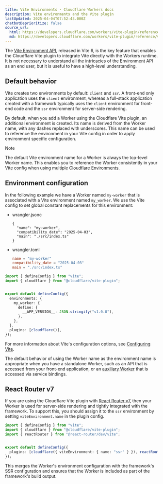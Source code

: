 ```yaml
---
title: Vite Environments · Cloudflare Workers docs
description: Vite environments and the Vite plugin
lastUpdated: 2025-04-04T07:52:43.000Z
chatbotDeprioritize: false
source_url:
  html: https://developers.cloudflare.com/workers/vite-plugin/reference/vite-environments/
  md: https://developers.cloudflare.com/workers/vite-plugin/reference/vite-environments/index.md
---
```


The [Vite Environment API](https://vite.dev/guide/api-environment), released in Vite 6, is the key feature that enables the Cloudflare Vite plugin to integrate Vite directly with the Workers runtime. It is not necessary to understand all the intricacies of the Environment API as an end user, but it is useful to have a high-level understanding.

## Default behavior

Vite creates two environments by default: `client` and `ssr`. A front-end only application uses the `client` environment, whereas a full-stack application created with a framework typically uses the `client` environment for front-end code and the `ssr` environment for server-side rendering.

By default, when you add a Worker using the Cloudflare Vite plugin, an additional environment is created. Its name is derived from the Worker name, with any dashes replaced with underscores. This name can be used to reference the environment in your Vite config in order to apply environment specific configuration.

Note

The default Vite environment name for a Worker is always the top-level Worker name. This enables you to reference the Worker consistently in your Vite config when using multiple [Cloudflare Environments](https://developers.cloudflare.com/workers/vite-plugin/reference/cloudflare-environments/).

## Environment configuration

In the following example we have a Worker named `my-worker` that is associated with a Vite environment named `my_worker`. We use the Vite config to set global constant replacements for this environment:

* wrangler.jsonc

  ```jsonc
  {
    "name": "my-worker",
    "compatibility_date": "2025-04-03",
    "main": "./src/index.ts"
  }
  ```

* wrangler.toml

  ```toml
  name = "my-worker"
  compatibility_date = "2025-04-03"
  main = "./src/index.ts"
  ```

```ts
import { defineConfig } from "vite";
import { cloudflare } from "@cloudflare/vite-plugin";


export default defineConfig({
  environments: {
    my_worker: {
      define: {
        __APP_VERSION__: JSON.stringify("v1.0.0"),
      },
    },
  },
  plugins: [cloudflare()],
});
```

For more information about Vite's configuration options, see [Configuring Vite](https://vite.dev/config/).

The default behavior of using the Worker name as the environment name is appropriate when you have a standalone Worker, such as an API that is accessed from your front-end application, or an [auxiliary Worker](https://developers.cloudflare.com/workers/vite-plugin/reference/api/#interface-pluginconfig) that is accessed via service bindings.

## React Router v7

If you are using the Cloudflare Vite plugin with [React Router v7](https://reactrouter.com/), then your Worker is used for server-side rendering and tightly integrated with the framework. To support this, you should assign it to the `ssr` environment by setting `viteEnvironment.name` in the plugin config.

```ts
import { defineConfig } from "vite";
import { cloudflare } from "@cloudflare/vite-plugin";
import { reactRouter } from "@react-router/dev/vite";


export default defineConfig({
  plugins: [cloudflare({ viteEnvironment: { name: "ssr" } }), reactRouter()],
});
```

This merges the Worker's environment configuration with the framework's SSR configuration and ensures that the Worker is included as part of the framework's build output.
